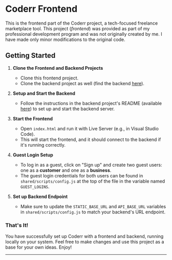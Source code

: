 # Coderr Frontend

This is the frontend part of the Coderr project, a tech-focused freelance marketplace tool. This project (*frontend*) was provided as part of my professional development program and was not originally created by me. I have made only minor modifications to the original code.

## Getting Started

1. **Clone the Frontend and Backend Projects**
   - Clone this frontend project.
   - Clone the backend project as well (find the backend [here](https://github.com/Kakar21/Coderr-Backend)).

2. **Setup and Start the Backend**
   - Follow the instructions in the backend project's README (available [here](https://github.com/Kakar21/Coderr-Backend/blob/main/README.md)) to set up and start the backend server.

3. **Start the Frontend**
   - Open `index.html` and run it with Live Server (e.g., in Visual Studio Code).
   - This will start the frontend, and it should connect to the backend if it's running correctly.

4. **Guest Login Setup**
   - To log in as a guest, click on "Sign up" and create two guest users: one as a **customer** and one as a **business**.
   - The guest login credentials for both users can be found in `shared/scripts/config.js` at the top of the file in the variable named `GUEST_LOGINS`.

5. **Set up Backend Endpoint**
   - Make sure to update the `STATIC_BASE_URL` and `API_BASE_URL` variables in `shared/scripts/config.js` to match your backend's URL endpoint.

### That's It!

You have successfully set up Coderr with a frontend and backend, running locally on your system. Feel free to make changes and use this project as a base for your own ideas. Enjoy!

---

